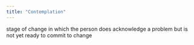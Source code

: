 ```yaml
---
title: "Contemplation"
---
```

stage of change in which the person does acknowledge a problem but is not yet ready to commit to change


